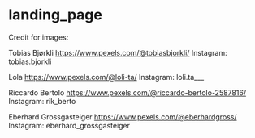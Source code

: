 # landing_page

Credit for images:

Tobias Bjørkli
https://www.pexels.com/@tobiasbjorkli/
Instagram: tobias.bjorkli

Lola
https://www.pexels.com/@loli-ta/
Instagram: loli.ta___

Riccardo Bertolo
https://www.pexels.com/@riccardo-bertolo-2587816/
Instagram: rik_berto

Eberhard Grossgasteiger
https://www.pexels.com/@eberhardgross/
Instagram: eberhard_grossgasteiger